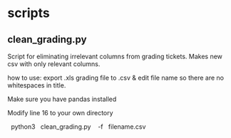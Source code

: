 # scripts

## clean_grading.py ##
<p> Script for eliminating irrelevant columns from grading tickets. Makes new csv with only relevant columns. </p>

<p> how to use: export .xls grading file to .csv & edit file name so there are no whitespaces in title.
<p> Make sure you have pandas installed</p>
<p> Modify line 16 to your own directory </p>
<p>	&nbsp;&nbsp;python3	&nbsp;&nbsp;clean_grading.py	&nbsp;&nbsp;	-f&nbsp;&nbsp;	filename.csv </p>